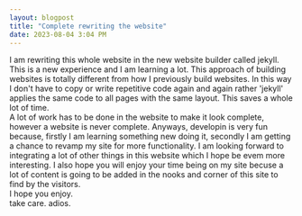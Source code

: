 ```yaml
---
layout: blogpost
title: "Complete rewriting the website"
date: 2023-08-04 3:04 PM
---
```

I am rewriting this whole website in the new website builder called jekyll. This is a new experience and I am learning a lot. <!-- more --> This approach of building websites is totally different from how I previously build websites. In this way I don't have to copy or write repetitive code again and again rather 'jekyll' applies the same code to all pages with the same layout. This saves a whole lot of time.  
A lot of work has to be done in the website to make it look complete, however a website is never complete. Anyways, developin is very fun because, firstly I am learning something new doing it, secondly I am getting a chance to revamp my site for more functionality. I am looking forward to integrating a lot of other things in this website which I hope be evem more interesting. I also hope you will enjoy your time being on my site becuse a lot of content is going to be added in the nooks and corner of this site to find by the visitors.  
I hope you enjoy.  
take care. adios. 
